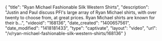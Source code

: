 {
    "title": "Ryan Michael Fashionable Silk Western Shirts",
    "description": "Justin and Paul discuss PFI's large array of Ryan Michael shirts, with over twenty to choose from, at great prices. Ryan Michael shirts are known for their b...",
    "videoid": "168136",
    "date_created": "1400657561",
    "date_modified": "1418181433",
    "type": "captivate",
    "layout": "video",
    "url": "\/v\/ryan-michael-fashionable-silk-western-shirts\/168136"
}
